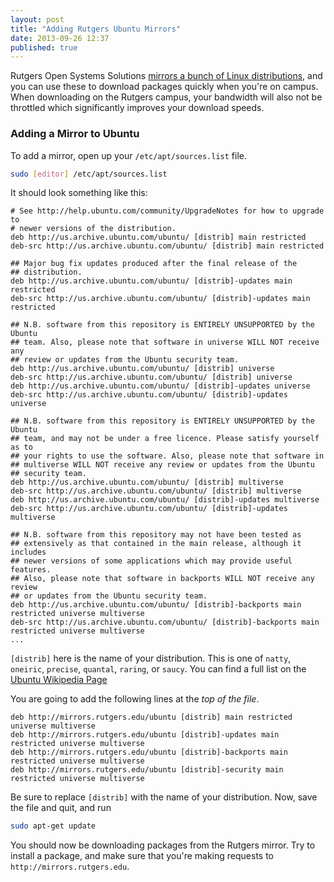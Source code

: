 ```yaml
---
layout: post
title: "Adding Rutgers Ubuntu Mirrors"
date: 2013-09-26 12:37
published: true
---
```


Rutgers Open Systems Solutions [mirrors a bunch of Linux distributions](http://mirrors.rutgers.edu/), and you can use these to download packages quickly when you're on campus. When downloading on the Rutgers campus, your bandwidth will also not be throttled which significantly improves your download speeds.

### Adding a Mirror to Ubuntu

To add a mirror, open up your `/etc/apt/sources.list` file. 

```bash
sudo [editor] /etc/apt/sources.list
```

It should look something like this:

```
# See http://help.ubuntu.com/community/UpgradeNotes for how to upgrade to
# newer versions of the distribution.
deb http://us.archive.ubuntu.com/ubuntu/ [distrib] main restricted
deb-src http://us.archive.ubuntu.com/ubuntu/ [distrib] main restricted

## Major bug fix updates produced after the final release of the
## distribution.
deb http://us.archive.ubuntu.com/ubuntu/ [distrib]-updates main restricted
deb-src http://us.archive.ubuntu.com/ubuntu/ [distrib]-updates main restricted

## N.B. software from this repository is ENTIRELY UNSUPPORTED by the Ubuntu
## team. Also, please note that software in universe WILL NOT receive any
## review or updates from the Ubuntu security team.
deb http://us.archive.ubuntu.com/ubuntu/ [distrib] universe
deb-src http://us.archive.ubuntu.com/ubuntu/ [distrib] universe
deb http://us.archive.ubuntu.com/ubuntu/ [distrib]-updates universe
deb-src http://us.archive.ubuntu.com/ubuntu/ [distrib]-updates universe

## N.B. software from this repository is ENTIRELY UNSUPPORTED by the Ubuntu 
## team, and may not be under a free licence. Please satisfy yourself as to 
## your rights to use the software. Also, please note that software in 
## multiverse WILL NOT receive any review or updates from the Ubuntu
## security team.
deb http://us.archive.ubuntu.com/ubuntu/ [distrib] multiverse
deb-src http://us.archive.ubuntu.com/ubuntu/ [distrib] multiverse
deb http://us.archive.ubuntu.com/ubuntu/ [distrib]-updates multiverse
deb-src http://us.archive.ubuntu.com/ubuntu/ [distrib]-updates multiverse

## N.B. software from this repository may not have been tested as
## extensively as that contained in the main release, although it includes
## newer versions of some applications which may provide useful features.
## Also, please note that software in backports WILL NOT receive any review
## or updates from the Ubuntu security team.
deb http://us.archive.ubuntu.com/ubuntu/ [distrib]-backports main restricted universe multiverse
deb-src http://us.archive.ubuntu.com/ubuntu/ [distrib]-backports main restricted universe multiverse
...
```

`[distrib]` here is the name of your distribution. This is one of `natty`, `oneiric`, `precise`, `quantal`, `raring`, or `saucy`. You can find a full list on the [Ubuntu Wikipedia Page](http://en.wikipedia.org/wiki/Ubuntu_(operating_system))

You are going to add the following lines at the *top of the file*.

```
deb http://mirrors.rutgers.edu/ubuntu [distrib] main restricted universe multiverse
deb http://mirrors.rutgers.edu/ubuntu [distrib]-updates main restricted universe multiverse
deb http://mirrors.rutgers.edu/ubuntu [distrib]-backports main restricted universe multiverse
deb http://mirrors.rutgers.edu/ubuntu [distrib]-security main restricted universe multiverse
```

Be sure to replace `[distrib]` with the name of your distribution. Now, save the file and quit, and run

```bash
sudo apt-get update
```

You should now be downloading packages from the Rutgers mirror. Try to install a package, and make sure that you're making requests to `http://mirrors.rutgers.edu`.
